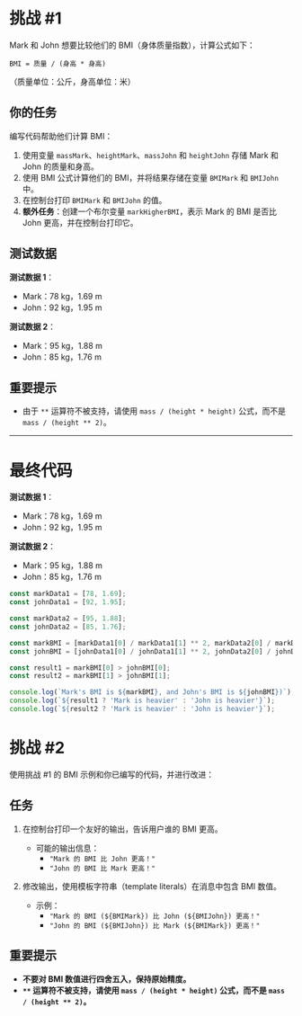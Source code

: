 # 挑战 #1

Mark 和 John 想要比较他们的 BMI（身体质量指数），计算公式如下：

```
BMI = 质量 / (身高 * 身高)
```

（质量单位：公斤，身高单位：米）

## 你的任务

编写代码帮助他们计算 BMI：

1. 使用变量 `massMark`、`heightMark`、`massJohn` 和 `heightJohn` 存储 Mark 和 John 的质量和身高。
2. 使用 BMI 公式计算他们的 BMI，并将结果存储在变量 `BMIMark` 和 `BMIJohn` 中。
3. 在控制台打印 `BMIMark` 和 `BMIJohn` 的值。
4. **额外任务**：创建一个布尔变量 `markHigherBMI`，表示 Mark 的 BMI 是否比 John 更高，并在控制台打印它。

## 测试数据

**测试数据 1**：
- Mark：78 kg，1.69 m
- John：92 kg，1.95 m

**测试数据 2**：
- Mark：95 kg，1.88 m
- John：85 kg，1.76 m

## 重要提示

- 由于 `**` 运算符不被支持，请使用 `mass / (height * height)` 公式，而不是 `mass / (height ** 2)`。

---

# 最终代码

**测试数据 1**：
- Mark：78 kg，1.69 m
- John：92 kg，1.95 m

**测试数据 2**：
- Mark：95 kg，1.88 m
- John：85 kg，1.76 m

```js
const markData1 = [78, 1.69];
const johnData1 = [92, 1.95];

const markData2 = [95, 1.88];
const johnData2 = [85, 1.76];

const markBMI = [markData1[0] / markData1[1] ** 2, markData2[0] / markData2[1] ** 2];
const johnBMI = [johnData1[0] / johnData1[1] ** 2, johnData2[0] / johnData2[1] ** 2];

const result1 = markBMI[0] > johnBMI[0];
const result2 = markBMI[1] > johnBMI[1];

console.log(`Mark's BMI is ${markBMI}, and John's BMI is ${johnBMI})`);
console.log(`${result1 ? 'Mark is heavier' : 'John is heavier'}`);
console.log(`${result2 ? 'Mark is heavier' : 'John is heavier'}`);
```
# 挑战 #2

使用挑战 #1 的 BMI 示例和你已编写的代码，并进行改进：

## 任务

1. 在控制台打印一个友好的输出，告诉用户谁的 BMI 更高。
   - 可能的输出信息：
     - `"Mark 的 BMI 比 John 更高！"`
     - `"John 的 BMI 比 Mark 更高！"`

2. 修改输出，使用模板字符串（template literals）在消息中包含 BMI 数值。
   - 示例：
     - `"Mark 的 BMI (${BMIMark}) 比 John (${BMIJohn}) 更高！"`
     - `"John 的 BMI (${BMIJohn}) 比 Mark (${BMIMark}) 更高！"`

## 重要提示

- **不要对 BMI 数值进行四舍五入，保持原始精度。**
- **`**` 运算符不被支持，请使用 `mass / (height * height)` 公式，而不是 `mass / (height ** 2)`。**





